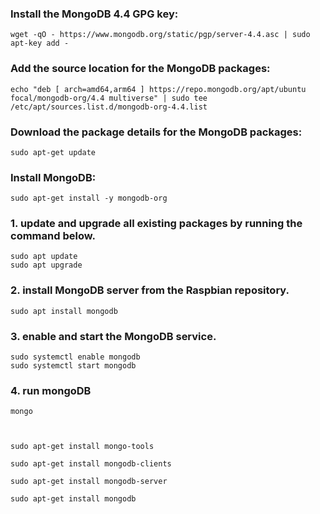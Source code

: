 ### Install the MongoDB 4.4 GPG key:
    wget -qO - https://www.mongodb.org/static/pgp/server-4.4.asc | sudo apt-key add -

### Add the source location for the MongoDB packages:
    echo "deb [ arch=amd64,arm64 ] https://repo.mongodb.org/apt/ubuntu focal/mongodb-org/4.4 multiverse" | sudo tee /etc/apt/sources.list.d/mongodb-org-4.4.list

### Download the package details for the MongoDB packages:
    sudo apt-get update

### Install MongoDB:
    sudo apt-get install -y mongodb-org











### 1. update and upgrade all existing packages by running the command below.
    sudo apt update
    sudo apt upgrade

### 2. install MongoDB server from the Raspbian repository.
    sudo apt install mongodb

### 3. enable and start the MongoDB service.
    sudo systemctl enable mongodb
    sudo systemctl start mongodb

### 4. run mongoDB
    mongo



    sudo apt-get install mongo-tools
    
    sudo apt-get install mongodb-clients
    
    sudo apt-get install mongodb-server
    
    sudo apt-get install mongodb
